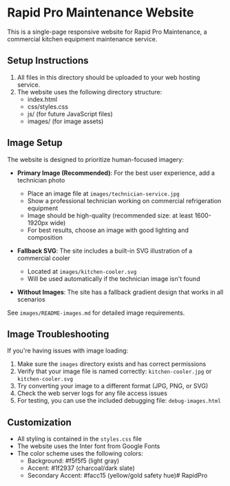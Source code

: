 # Rapid Pro Maintenance Website

This is a single-page responsive website for Rapid Pro Maintenance, a commercial kitchen equipment maintenance service.

## Setup Instructions

1. All files in this directory should be uploaded to your web hosting service.
2. The website uses the following directory structure:
   - index.html
   - css/styles.css
   - js/ (for future JavaScript files)
   - images/ (for image assets)

## Image Setup

The website is designed to prioritize human-focused imagery:

- **Primary Image (Recommended)**: For the best user experience, add a technician photo
  - Place an image file at `images/technician-service.jpg`
  - Show a professional technician working on commercial refrigeration equipment
  - Image should be high-quality (recommended size: at least 1600-1920px wide)
  - For best results, choose an image with good lighting and composition

- **Fallback SVG**: The site includes a built-in SVG illustration of a commercial cooler
  - Located at `images/kitchen-cooler.svg`
  - Will be used automatically if the technician image isn't found

- **Without Images**: The site has a fallback gradient design that works in all scenarios

See `images/README-images.md` for detailed image requirements.

## Image Troubleshooting

If you're having issues with image loading:

1. Make sure the `images` directory exists and has correct permissions
2. Verify that your image file is named correctly: `kitchen-cooler.jpg` or `kitchen-cooler.svg`
3. Try converting your image to a different format (JPG, PNG, or SVG)
4. Check the web server logs for any file access issues
5. For testing, you can use the included debugging file: `debug-images.html`

## Customization

- All styling is contained in the `styles.css` file
- The website uses the Inter font from Google Fonts
- The color scheme uses the following colors:
  - Background: #f5f5f5 (light gray)
  - Accent: #1f2937 (charcoal/dark slate)
  - Secondary Accent: #facc15 (yellow/gold safety hue)# RapidPro
